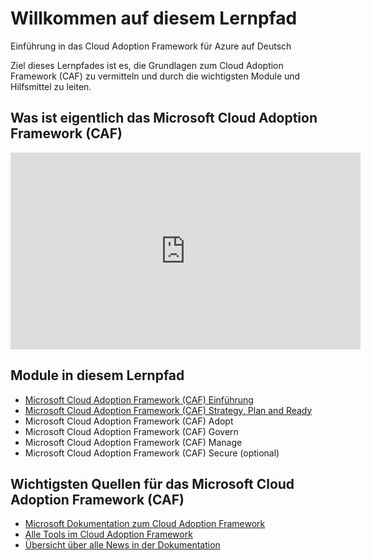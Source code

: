 # Willkommen auf diesem Lernpfad

Einführung in das Cloud Adoption Framework für Azure auf Deutsch

Ziel dieses Lernpfades ist es, die Grundlagen zum Cloud Adoption Framework (CAF) zu vermitteln und durch die wichtigsten Module und Hilfsmittel zu leiten.

## Was ist eigentlich das Microsoft Cloud Adoption Framework (CAF)

<p align="center">
<iframe width="560" height="315" src="https://www.youtube-nocookie.com/embed/cTUjrf5lhyc" title="CAF Einführung - Teaser" frameborder="0" allow="accelerometer; autoplay; clipboard-write; encrypted-media; gyroscope; picture-in-picture" allowfullscreen></iframe>
</p>

## Module in diesem Lernpfad

- [Microsoft Cloud Adoption Framework (CAF) Einführung](modul1.md)
- [​Microsoft Cloud Adoption Framework (CAF) Strategy, Plan and Ready](modul2.md)
- Microsoft Cloud Adoption Framework (CAF) Adopt
- Microsoft Cloud Adoption Framework (CAF) Govern
- Microsoft Cloud Adoption Framework (CAF) Manage
- Microsoft Cloud Adoption Framework (CAF) Secure (optional)

## Wichtigsten Quellen für das Microsoft Cloud Adoption Framework (CAF)

- [Microsoft Dokumentation zum Cloud Adoption Framework](https://aka.ms/CAF)
- [Alle Tools im Cloud Adoption Framework](https://docs.microsoft.com/azure/cloud-adoption-framework/resources/tools-templates)
- [Übersicht über alle News in der Dokumentation](https://docs.microsoft.com/azure/cloud-adoption-framework/get-started/whats-new)